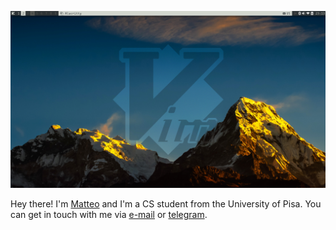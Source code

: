 ![vim-desktop](https://github.com/matteogiorgi/matteogiorgi/blob/master/scrot.png)

Hey there! I'm [Matteo](https://matteogiorgi.github.io) and I'm a CS student from the University of Pisa. You can get in touch
with me via [e-mail](mailto:matteo.giorgi@protonmail.com) or [telegram](https://t.me/drogaina).
